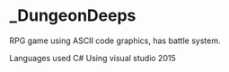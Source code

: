# _DungeonDeeps
RPG game using ASCII code graphics, has battle system.

Languages used C#
Using visual studio 2015
